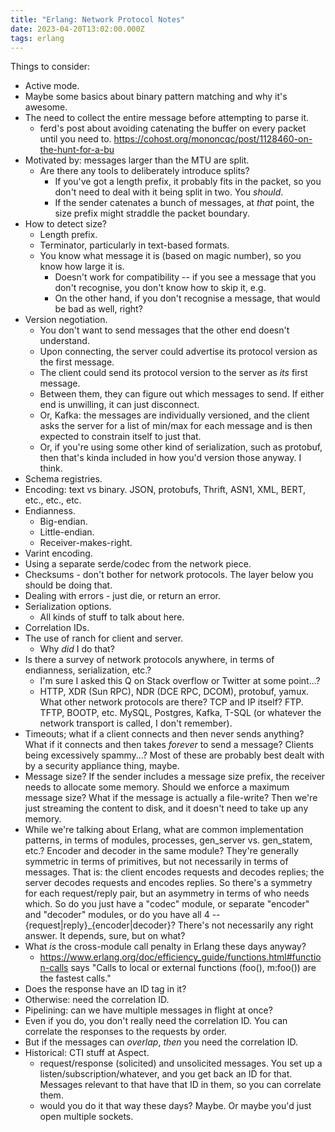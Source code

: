 ```yaml
---
title: "Erlang: Network Protocol Notes"
date: 2023-04-20T13:02:00.000Z
tags: erlang
---
```


Things to consider:

- Active mode.
- Maybe some basics about binary pattern matching and why it's awesome.
- The need to collect the entire message before attempting to parse it.
  - ferd's post about avoiding catenating the buffer on every packet until you need to. https://cohost.org/mononcqc/post/1128460-on-the-hunt-for-a-bu
- Motivated by: messages larger than the MTU are split.
  - Are there any tools to deliberately introduce splits?
    - If you've got a length prefix, it probably fits in the packet, so you don't need to deal with it being split in two. You _should_.
    - If the sender catenates a bunch of messages, at _that_ point, the size prefix might straddle the packet boundary.
- How to detect size?
  - Length prefix.
  - Terminator, particularly in text-based formats.
  - You know what message it is (based on magic number), so you know how large it is.
    - Doesn't work for compatibility -- if you see a message that you don't recognise, you don't know how to skip it, e.g.
    - On the other hand, if you don't recognise a message, that would be bad as well, right?
- Version negotiation.
  - You don't want to send messages that the other end doesn't understand.
  - Upon connecting, the server could advertise its protocol version as the first message.
  - The client could send its protocol version to the server as _its_ first message.
  - Between them, they can figure out which messages to send. If either end is unwilling, it can just disconnect.
  - Or, Kafka: the messages are individually versioned, and the client asks the server for a list of min/max for each message and is then expected to constrain itself to just that.
  - Or, if you're using some other kind of serialization, such as protobuf, then that's kinda included in how you'd version those anyway. I think.
- Schema registries.
- Encoding: text vs binary. JSON, protobufs, Thrift, ASN1, XML, BERT, etc., etc., etc.
- Endianness.
  - Big-endian.
  - Little-endian.
  - Receiver-makes-right.
- Varint encoding.
- Using a separate serde/codec from the network piece.
- Checksums - don't bother for network protocols. The layer below you should be doing that.
- Dealing with errors - just die, or return an error.
- Serialization options.
  - All kinds of stuff to talk about here.
- Correlation IDs.
- The use of ranch for client and server.
  - Why _did_ I do that?
- Is there a survey of network protocols anywhere, in terms of endianness, serialization, etc.?
  - I'm sure I asked this Q on Stack overflow or Twitter at some point...?
  - HTTP, XDR (Sun RPC), NDR (DCE RPC, DCOM), protobuf, yamux. What other network protocols are there? TCP and IP itself? FTP. TFTP, BOOTP, etc. MySQL, Postgres, Kafka, T-SQL (or whatever the network transport is called, I don't remember).
- Timeouts; what if a client connects and then never sends anything? What if it connects and then takes _forever_ to send a message? Clients being excessively spammy...? Most of these are probably best dealt with by a security appliance thing, maybe.
- Message size? If the sender includes a message size prefix, the receiver needs to allocate some memory. Should we enforce a maximum message size? What if the message is actually a file-write? Then we're just streaming the content to disk, and it doesn't need to take up any memory.
- While we're talking about Erlang, what are common implementation patterns, in terms of modules, processes, gen_server
  vs. gen_statem, etc.? Encoder and decoder in the same module? They're generally symmetric in terms of primitives, but
  not necessarily in terms of messages. That is: the client encodes requests and decodes replies; the server decodes
  requests and encodes replies. So there's a symmetry for each request/reply pair, but an asymmetry in terms of who
  needs which. So do you just have a "codec" module, or separate "encoder" and "decoder" modules, or do you have all 4
  -- {request|reply}_{encoder|decoder}? There's not necessarily any right answer. It depends, sure, but on what?
- What _is_ the cross-module call penalty in Erlang these days anyway?
  - https://www.erlang.org/doc/efficiency_guide/functions.html#function-calls says "Calls to local or external functions (foo(), m:foo()) are the fastest calls."
- Does the response have an ID tag in it?
- Otherwise: need the correlation ID.
- Pipelining: can we have multiple messages in flight at once?
- Even if you do, you don't really need the correlation ID. You can correlate the responses to the requests by order.
- But if the messages can _overlap_, _then_ you need the correlation ID.
- Historical: CTI stuff at Aspect.
  - request/response (solicited) and unsolicited messages. You set up a listen/subscription/whatever, and you get back an ID for that. Messages relevant to that have that ID in them, so you can correlate them.
  - would you do it that way these days? Maybe. Or maybe you'd just open multiple sockets.
